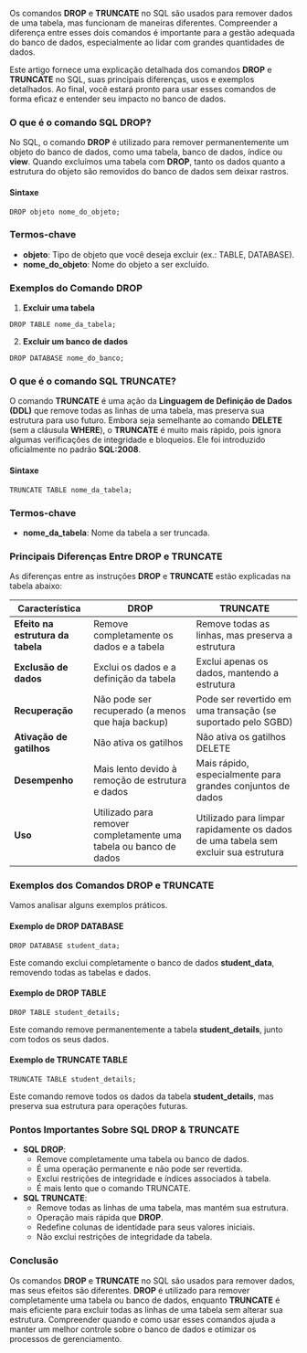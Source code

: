 Os comandos **DROP** e **TRUNCATE** no SQL são usados para remover dados de uma tabela, mas funcionam de maneiras diferentes. Compreender a diferença entre esses dois comandos é importante para a gestão adequada do banco de dados, especialmente ao lidar com grandes quantidades de dados.

Este artigo fornece uma explicação detalhada dos comandos **DROP** e **TRUNCATE** no SQL, suas principais diferenças, usos e exemplos detalhados. Ao final, você estará pronto para usar esses comandos de forma eficaz e entender seu impacto no banco de dados.

### **O que é o comando SQL DROP?**

No SQL, o comando **DROP** é utilizado para remover permanentemente um objeto do banco de dados, como uma tabela, banco de dados, índice ou **view**. Quando excluímos uma tabela com **DROP**, tanto os dados quanto a estrutura do objeto são removidos do banco de dados sem deixar rastros.

#### **Sintaxe**

```
DROP objeto nome_do_objeto;
```

### **Termos-chave**

- **objeto**: Tipo de objeto que você deseja excluir (ex.: TABLE, DATABASE).
- **nome_do_objeto**: Nome do objeto a ser excluído.

### **Exemplos do Comando DROP**

1. **Excluir uma tabela**

```
DROP TABLE nome_da_tabela;
```

2. **Excluir um banco de dados**

```
DROP DATABASE nome_do_banco;
```

### **O que é o comando SQL TRUNCATE?**

O comando **TRUNCATE** é uma ação da **Linguagem de Definição de Dados (DDL)** que remove todas as linhas de uma tabela, mas preserva sua estrutura para uso futuro. Embora seja semelhante ao comando **DELETE** (sem a cláusula **WHERE**), o **TRUNCATE** é muito mais rápido, pois ignora algumas verificações de integridade e bloqueios. Ele foi introduzido oficialmente no padrão **SQL:2008**.

#### **Sintaxe**

```
TRUNCATE TABLE nome_da_tabela;
```

### **Termos-chave**

- **nome_da_tabela**: Nome da tabela a ser truncada.

### **Principais Diferenças Entre DROP e TRUNCATE**

As diferenças entre as instruções **DROP** e **TRUNCATE** estão explicadas na tabela abaixo:

|**Característica**|**DROP**|**TRUNCATE**|
|---|---|---|
|**Efeito na estrutura da tabela**|Remove completamente os dados e a tabela|Remove todas as linhas, mas preserva a estrutura|
|**Exclusão de dados**|Exclui os dados e a definição da tabela|Exclui apenas os dados, mantendo a estrutura|
|**Recuperação**|Não pode ser recuperado (a menos que haja backup)|Pode ser revertido em uma transação (se suportado pelo SGBD)|
|**Ativação de gatilhos**|Não ativa os gatilhos|Não ativa os gatilhos DELETE|
|**Desempenho**|Mais lento devido à remoção de estrutura e dados|Mais rápido, especialmente para grandes conjuntos de dados|
|**Uso**|Utilizado para remover completamente uma tabela ou banco de dados|Utilizado para limpar rapidamente os dados de uma tabela sem excluir sua estrutura|

### **Exemplos dos Comandos DROP e TRUNCATE**

Vamos analisar alguns exemplos práticos.

#### **Exemplo de DROP DATABASE**

```
DROP DATABASE student_data;
```

Este comando exclui completamente o banco de dados **student_data**, removendo todas as tabelas e dados.

#### **Exemplo de DROP TABLE**

```
DROP TABLE student_details;
```

Este comando remove permanentemente a tabela **student_details**, junto com todos os seus dados.

#### **Exemplo de TRUNCATE TABLE**

```
TRUNCATE TABLE student_details;
```

Este comando remove todos os dados da tabela **student_details**, mas preserva sua estrutura para operações futuras.

### **Pontos Importantes Sobre SQL DROP & TRUNCATE**

- **SQL DROP**:
    - Remove completamente uma tabela ou banco de dados.
    - É uma operação permanente e não pode ser revertida.
    - Exclui restrições de integridade e índices associados à tabela.
    - É mais lento que o comando TRUNCATE.
- **SQL TRUNCATE**:
    - Remove todas as linhas de uma tabela, mas mantém sua estrutura.
    - Operação mais rápida que **DROP**.
    - Redefine colunas de identidade para seus valores iniciais.
    - Não exclui restrições de integridade da tabela.

### **Conclusão**

Os comandos **DROP** e **TRUNCATE** no SQL são usados para remover dados, mas seus efeitos são diferentes. **DROP** é utilizado para remover completamente uma tabela ou banco de dados, enquanto **TRUNCATE** é mais eficiente para excluir todas as linhas de uma tabela sem alterar sua estrutura. Compreender quando e como usar esses comandos ajuda a manter um melhor controle sobre o banco de dados e otimizar os processos de gerenciamento.


